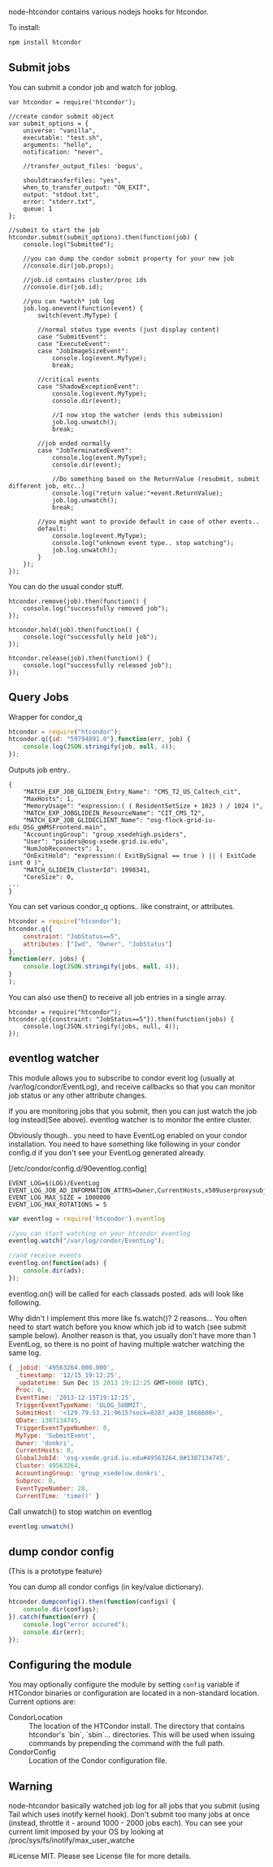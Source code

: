 node-htcondor contains various nodejs hooks for htcondor.

To install:

```bash
npm install htcondor
```

## Submit jobs

You can submit a condor job and watch for joblog.

```
var htcondor = require('htcondor');

//create condor submit object
var submit_options = {
    universe: "vanilla",
    executable: "test.sh",
    arguments: "hello",
    notification: "never",

    //transfer_output_files: 'bogus',

    shouldtransferfiles: "yes",
    when_to_transfer_output: "ON_EXIT",
    output: "stdout.txt",
    error: "stderr.txt",
    queue: 1
};

//submit to start the job
htcondor.submit(submit_options).then(function(job) {
    console.log("Submitted");

    //you can dump the condor submit property for your new job
    //console.dir(job.props);

    //job.id contains cluster/proc ids
    //console.dir(job.id);

    //you can *watch* job log
    job.log.onevent(function(event) {
        switch(event.MyType) {

        //normal status type events (just display content)
        case "SubmitEvent":
        case "ExecuteEvent":
        case "JobImageSizeEvent":
            console.log(event.MyType);
            break;

        //critical events
        case "ShadowExceptionEvent":
            console.log(event.MyType);
            console.dir(event);

            //I now stop the watcher (ends this submission)
            job.log.unwatch();
            break;

        //job ended normally
        case "JobTerminatedEvent":
            console.log(event.MyType);
            console.dir(event);

            //Do something based on the ReturnValue (resubmit, submit different job, etc..)
            console.log("return value:"+event.ReturnValue);
            job.log.unwatch();
            break;

        //you might want to provide default in case of other events..
        default:
            console.log(event.MyType);
            console.log("unknown event type.. stop watching");
            job.log.unwatch();
        }
    });
});

```

You can do the usual condor stuff.

```
htcondor.remove(job).then(function() {
    console.log("successfully removed job");
});
```

```
htcondor.hold(job).then(function() {
    console.log("successfully held job");
});
```

```
htcondor.release(job).then(function() {
    console.log("successfully released job");
});
```

## Query Jobs

Wrapper for condor_q

```javascript
htcondor = require("htcondor");
htcondor.q({id: "59794891.0"},function(err, job) {
    console.log(JSON.stringify(job, null, 4));
});
```

Outputs job entry..

```
{
    "MATCH_EXP_JOB_GLIDEIN_Entry_Name": "CMS_T2_US_Caltech_cit",
    "MaxHosts": 1,
    "MemoryUsage": "expression:( ( ResidentSetSize + 1023 ) / 1024 )",
    "MATCH_EXP_JOBGLIDEIN_ResourceName": "CIT_CMS_T2",
    "MATCH_EXP_JOB_GLIDECLIENT_Name": "osg-flock-grid-iu-edu_OSG_gWMSFrontend.main",
    "AccountingGroup": "group_xsedehigh.psiders",
    "User": "psiders@osg-xsede.grid.iu.edu",
    "NumJobReconnects": 1,
    "OnExitHold": "expression:( ExitBySignal == true ) || ( ExitCode isnt 0 )",
    "MATCH_GLIDEIN_ClusterId": 1998341,
    "CoreSize": 0,
...
}

```

You can set various condor_q options.. like constraint, or attributes.

```javascript
htcondor = require("htcondor");
htcondor.q({
    constraint: "JobStatus==5", 
    attributes: ["Iwd", "Owner", "JobStatus"]
}, 
function(err, jobs) {
    console.log(JSON.stringify(jobs, null, 4));
}
);
```

You can also use then() to receive all job entries in a single array.

```
htcondor = require("htcondor");
htcondor.q({constraint: "JobStatus==5"}).then(function(jobs) {
    console.log(JSON.stringify(jobs, null, 4));
});
```

## eventlog watcher

This module allows you to subscribe to condor event log (usually at /var/log/condor/EventLog), and receive callbacks so that you can monitor job status or any other attribute changes.

If you are monitoring jobs that you submit, then you can just watch the job log instead(See above). eventlog watcher is to monitor the entire cluster.

Obviously though.. you need to have EventLog enabled on your condor installation. You need to have something like following in your condor config.d if you don't see your EventLog generated already.

[/etc/condor/config.d/90eventlog.config]
```
EVENT_LOG=$(LOG)/EventLog
EVENT_LOG_JOB_AD_INFORMATION_ATTRS=Owner,CurrentHosts,x509userproxysubject,AccountingGroup,GlobalJobId,QDate,JobStartDate,JobCurrentStartDate,JobFinishedHookDone,MATCH_EXP_JOBGLIDEIN_Site,RemoteHost
EVENT_LOG_MAX_SIZE = 1000000
EVENT_LOG_MAX_ROTATIONS = 5
```

```javascript
var eventlog = require('htcondor').eventlog

//you can start watching on your htcondor eventlog
eventlog.watch("/var/log/condor/EventLog");

//and receive events
eventlog.on(function(ads) {
    console.dir(ads);
});
````

eventlog.on() will be called for each classads posted. ads will look like following.

Why didn't I implement this more like fs.watch()? 2 reasons... You often need to start watch before you know which job id to watch (see submit sample below). Another reason is that, you usually don't have more than 1 EventLog, so there is no point of having multiple watcher watching the same log.

```javascript
{ _jobid: '49563264.000.000',
  _timestamp: '12/15 19:12:25',
  _updatetime: Sun Dec 15 2013 19:12:25 GMT+0000 (UTC),
  Proc: 0,
  EventTime: '2013-12-15T19:12:25',
  TriggerEventTypeName: 'ULOG_SUBMIT',
  SubmitHost: '<129.79.53.21:9615?sock=8287_a430_1068600>',
  QDate: 1387134745,
  TriggerEventTypeNumber: 0,
  MyType: 'SubmitEvent',
  Owner: 'donkri',
  CurrentHosts: 0,
  GlobalJobId: 'osg-xsede.grid.iu.edu#49563264.0#1387134745',
  Cluster: 49563264,
  AccountingGroup: 'group_xsedelow.donkri',
  Subproc: 0,
  EventTypeNumber: 28,
  CurrentTime: 'time()' }
```

Call unwatch() to stop watchin on eventlog

```javascript
eventlog.unwatch()
```

## dump condor config

(This is a prototype feature)

You can dump all condor configs (in key/value dictionary).

```javascript
htcondor.dumpconfig().then(function(configs) {
    console.dir(configs);
}).catch(function(err) {
    console.log("error occured");
    console.dir(err);
});
```

## Configuring the module

You may optionally configure the module by setting `config` variable if HTCondor binaries or configuration are located in a non-standard location.  Current options are:

<dl>
  <dt>CondorLocation</dt>
  <dd>The location of the HTCondor install.  The directory that contains htcondor's `bin`, `sbin`... directories.  This will be used when issuing commands by prepending the command with the full path.</dd>

  <dt>CondorConfig</dt>
  <dd>Location of the Condor configuration file.</dd>
</dl>


## Warning

node-htcondor basically watched job log for all jobs that you submit (using Tail which uses inotify kernel hook). Don't submit
too many jobs at once (instead, throttle it - around 1000 - 2000 jobs each). You can see your current limit imposed by your OS by
looking at /proc/sys/fs/inotify/max_user_watche

#License
MIT. Please see License file for more details.
